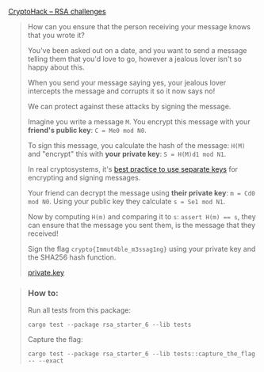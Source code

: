 [CryptoHack – RSA challenges](https://cryptohack.org/challenges/rsa/)

> How can you ensure that the person receiving your message knows that you wrote it?
>
> You've been asked out on a date, and you want to send a message telling them that you'd love to go, however a jealous lover isn't so happy about this.
>
> When you send your message saying yes, your jealous lover intercepts the message and corrupts it so it now says no!
>
> We can protect against these attacks by signing the message.
>
> Imagine you write a message `M`. You encrypt this message with your **friend's public key**: `C = Me0 mod N0`.
>
> To sign this message, you calculate the hash of the message: `H(M)` and "encrypt" this with **your private key**: `S = H(M)d1 mod N1`.
>
> In real cryptosystems, it's [best practice to use separate keys](https://crypto.stackexchange.com/a/12138) for encrypting and signing messages.
>
> Your friend can decrypt the message using **their private key**: `m = Cd0 mod N0`. Using your public key they calculate `s = Se1 mod N1`.
>
> Now by computing `H(m)` and comparing it to `s`: `assert H(m) == s`, they can ensure that the message you sent them, is the message that they received!
>
> Sign the flag `crypto{Immut4ble_m3ssag1ng}` using your private key and the SHA256 hash function.
>
> [private.key](https://cryptohack.org/static/challenges/private_0a1880d1fffce9403686130a1f932b10.key)

> ### How to:
> Run all tests from this package:
>
>     cargo test --package rsa_starter_6 --lib tests
>
> Capture the flag:
>
>     cargo test --package rsa_starter_6 --lib tests::capture_the_flag -- --exact
